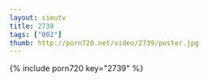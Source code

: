 ```yaml
--- 
layout: sieutv
title: 2739
tags: ["002"]
thumb: http://porn720.net/video/2739/poster.jpg
---
```

{% include porn720 key="2739" %} 
